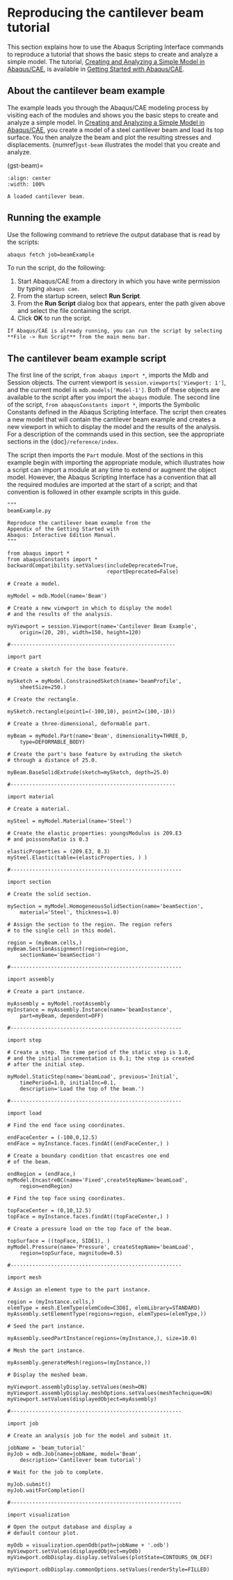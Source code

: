 # Reproducing the cantilever beam tutorial

This section explains how to use the Abaqus Scripting Interface commands to reproduce a tutorial that shows the basic steps to create and analyze a simple model. The tutorial, [Creating and Analyzing a Simple Model in Abaqus/CAE](https://help.3ds.com/2021/English/DSSIMULIA_Established/SIMACAEGSARefMap/simagsa-m-Caebeam-sb.htm?contextscope=all#simagsa-m-Caebeam-sb), is available in [Getting Started with Abaqus/CAE](https://help.3ds.com/2021/English/DSSIMULIA_Established/SIMACAEGSARefMap/simagsa-c-ov.htm?contextscope=all#simagsa-c-ov).

## About the cantilever beam example

The example leads you through the Abaqus/CAE modeling process by visiting each of the modules and shows you the basic steps to create and analyze a simple model. In [Creating and Analyzing a Simple Model in Abaqus/CAE](https://help.3ds.com/2021/English/DSSIMULIA_Established/SIMACAEGSARefMap/simagsa-m-Caebeam-sb.htm?contextscope=all#simagsa-m-Caebeam-sb), you create a model of a steel cantilever beam and load its top surface. You then analyze the beam and plot the resulting stresses and displacements. {numref}`gst-beam` illustrates the model that you create and analyze.

(gst-beam)=

```{figure} /images/gst-beam.png
:align: center
:width: 100%

A loaded cantilever beam.
```

## Running the example

Use the following command to retrieve the output database that is read by the scripts:

```sh
abaqus fetch job=beamExample
```

To run the script, do the following:

1. Start Abaqus/CAE from a directory in which you have write permission by typing `abaqus cae`.
2. From the startup screen, select **Run Script**.
3. From the **Run Script** dialog box that appears, enter the path given above and select the file containing the script.
4. Click **OK** to run the script.

```{note}
If Abaqus/CAE is already running, you can run the script by selecting **File -> Run Script** from the main menu bar.
```

## The cantilever beam example script

The first line of the script, `from abaqus import *`, imports the Mdb and Session objects. The current viewport is `session.viewports['Viewport: 1']`, and the current model is `mdb.models['Model-1']`. Both of these objects are available to the script after you import the `abaqus` module. The second line of the script, `from abaqusConstants import *`, imports the Symbolic Constants defined in the Abaqus Scripting Interface. The script then creates a new model that will contain the cantilever beam example and creates a new viewport in which to display the model and the results of the analysis. For a description of the commands used in this section, see the appropriate sections in the {doc}`/reference/index`.

The script then imports the `Part` module. Most of the sections in this example begin with importing the appropriate module, which illustrates how a script can import a module at any time to extend or augment the object model. However, the Abaqus Scripting Interface has a convention that all the required modules are imported at the start of a script; and that convention is followed in other example scripts in this guide.

```python2
"""
beamExample.py

Reproduce the cantilever beam example from the
Appendix of the Getting Started with
Abaqus: Interactive Edition Manual.
"""

from abaqus import *
from abaqusConstants import *
backwardCompatibility.setValues(includeDeprecated=True,
                                reportDeprecated=False)

# Create a model.

myModel = mdb.Model(name='Beam')

# Create a new viewport in which to display the model
# and the results of the analysis.

myViewport = session.Viewport(name='Cantilever Beam Example',
    origin=(20, 20), width=150, height=120)

#-----------------------------------------------------

import part

# Create a sketch for the base feature.

mySketch = myModel.ConstrainedSketch(name='beamProfile',
    sheetSize=250.)

# Create the rectangle.

mySketch.rectangle(point1=(-100,10), point2=(100,-10))

# Create a three-dimensional, deformable part.

myBeam = myModel.Part(name='Beam', dimensionality=THREE_D,
    type=DEFORMABLE_BODY)

# Create the part's base feature by extruding the sketch
# through a distance of 25.0.

myBeam.BaseSolidExtrude(sketch=mySketch, depth=25.0)

#-----------------------------------------------------

import material

# Create a material.

mySteel = myModel.Material(name='Steel')

# Create the elastic properties: youngsModulus is 209.E3
# and poissonsRatio is 0.3

elasticProperties = (209.E3, 0.3)
mySteel.Elastic(table=(elasticProperties, ) )

#-------------------------------------------------------

import section

# Create the solid section.

mySection = myModel.HomogeneousSolidSection(name='beamSection',
    material='Steel', thickness=1.0)

# Assign the section to the region. The region refers
# to the single cell in this model.

region = (myBeam.cells,)
myBeam.SectionAssignment(region=region,
    sectionName='beamSection')

#-------------------------------------------------------

import assembly

# Create a part instance.

myAssembly = myModel.rootAssembly
myInstance = myAssembly.Instance(name='beamInstance',
    part=myBeam, dependent=OFF)

#-------------------------------------------------------

import step

# Create a step. The time period of the static step is 1.0,
# and the initial incrementation is 0.1; the step is created
# after the initial step.

myModel.StaticStep(name='beamLoad', previous='Initial',
    timePeriod=1.0, initialInc=0.1,
    description='Load the top of the beam.')

#-------------------------------------------------------

import load

# Find the end face using coordinates.

endFaceCenter = (-100,0,12.5)
endFace = myInstance.faces.findAt((endFaceCenter,) )

# Create a boundary condition that encastres one end
# of the beam.

endRegion = (endFace,)
myModel.EncastreBC(name='Fixed',createStepName='beamLoad',
    region=endRegion)

# Find the top face using coordinates.

topFaceCenter = (0,10,12.5)
topFace = myInstance.faces.findAt((topFaceCenter,) )

# Create a pressure load on the top face of the beam.

topSurface = ((topFace, SIDE1), )
myModel.Pressure(name='Pressure', createStepName='beamLoad',
    region=topSurface, magnitude=0.5)

#-------------------------------------------------------

import mesh

# Assign an element type to the part instance.

region = (myInstance.cells,)
elemType = mesh.ElemType(elemCode=C3D8I, elemLibrary=STANDARD)
myAssembly.setElementType(regions=region, elemTypes=(elemType,))

# Seed the part instance.

myAssembly.seedPartInstance(regions=(myInstance,), size=10.0)

# Mesh the part instance.

myAssembly.generateMesh(regions=(myInstance,))

# Display the meshed beam.

myViewport.assemblyDisplay.setValues(mesh=ON)
myViewport.assemblyDisplay.meshOptions.setValues(meshTechnique=ON)
myViewport.setValues(displayedObject=myAssembly)

#-------------------------------------------------------

import job

# Create an analysis job for the model and submit it.

jobName = 'beam_tutorial'
myJob = mdb.Job(name=jobName, model='Beam',
    description='Cantilever beam tutorial')

# Wait for the job to complete.

myJob.submit()
myJob.waitForCompletion()

#-------------------------------------------------------

import visualization

# Open the output database and display a
# default contour plot.

myOdb = visualization.openOdb(path=jobName + '.odb')
myViewport.setValues(displayedObject=myOdb)
myViewport.odbDisplay.display.setValues(plotState=CONTOURS_ON_DEF)

myViewport.odbDisplay.commonOptions.setValues(renderStyle=FILLED)
```
